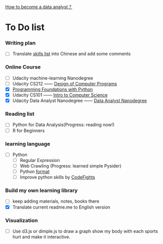 [How to become a data analyst？](README.md)

# To Do list
### Writing plan
  - [ ] Translate [skills list](http://www.jianshu.com/p/cdc2bb769841) into Chinese and add some comments
### Online Course
  - [ ] Udacity machine-learning Nanodegree
  - [ ] Udacity CS212  —— [Design of Computer Programs](https://www.udacity.com/course/design-of-computer-programs--cs212)
  - [x] [Programming Foundations with Python](https://www.udacity.com/course/programming-foundations-with-python--ud036)
  - [x] Udacity CS101 —— [Intro to Computer Science](https://www.udacity.com/course/intro-to-computer-science--cs101)
  - [x] Udacity Data Analyst Nanodegree —— [Data Analyst Nanodegree](https://www.udacity.com/course/data-analyst-nanodegree--nd002)

### Reading list
  - [ ] Python for Data Analysis(Progress: reading now!)
  - [ ] R for Beginners

### learning language
  - [ ] Python
    - [ ] Regular Expression
    - [ ] Web Crawling (Progress: learned simple Pysider)
    - [ ] Python [format](https://pyformat.info/)
    - [ ] Improve python skills by [CodeFights](https://codefights.com/)

### Build my own learning library
  - [ ] keep adding materials, notes, books there
  - [x] Translate current readme.me to English version

### Visualization
  - [ ] Use d3.js or dimple.js to draw a graph show my body with each sports hurt and make it interactive.
